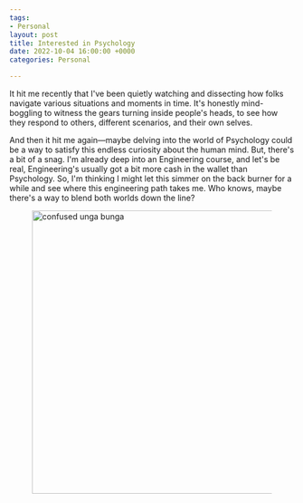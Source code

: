 ```yaml
---
tags:
- Personal
layout: post
title: Interested in Psychology
date: 2022-10-04 16:00:00 +0000
categories: Personal

---
```

It hit me recently that I've been quietly watching and dissecting how folks navigate various situations and moments in time. It's honestly mind-boggling to witness the gears turning inside people's heads, to see how they respond to others, different scenarios, and their own selves.

And then it hit me again—maybe delving into the world of Psychology could be a way to satisfy this endless curiosity about the human mind. But, there's a bit of a snag. I'm already deep into an Engineering course, and let's be real, Engineering's usually got a bit more cash in the wallet than Psychology. So, I'm thinking I might let this simmer on the back burner for a while and see where this engineering path takes me. Who knows, maybe there's a way to blend both worlds down the line?

<figure><img src="https://cdn.discordapp.com/attachments/993410728088305734/1027046538398142464/xmen.jpg" alt="confused unga bunga" style="width:500px;"> <figcaption></figcaption> </figure>
